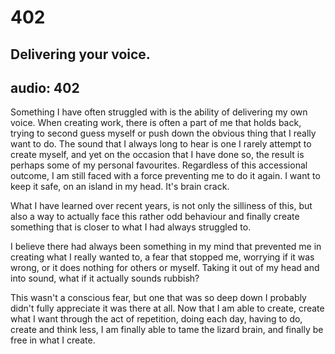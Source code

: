 # 402
## Delivering your voice.
audio: 402
---

Something I have often struggled with is the ability of delivering my own voice. When creating work, there is often a part of me that holds back, trying to second guess myself or push down the obvious thing that I really want to do. The sound that I always long to hear is one I rarely attempt to create myself, and yet on the occasion that I have done so, the result is perhaps some of my personal favourites. Regardless of this accessional outcome, I am still faced with a force preventing me to do it again. I want to keep it safe, on an island in my head. It's brain crack.

What I have learned over recent years, is not only the silliness of this, but also a way to actually face this rather odd behaviour and finally create something that is closer to what I had always struggled to.

I believe there had always been something in my mind that prevented me in creating what I really wanted to, a fear that stopped me, worrying if it was wrong, or it does nothing for others or myself. Taking it out of my head and into sound, what if it actually sounds rubbish?

This wasn't a conscious fear, but one that was so deep down I probably didn't fully appreciate it was there at all. Now that I am able to create, create what I want through the act of repetition, doing each day, having to do, create and think less, I am finally able to tame the lizard brain, and finally be free in what I create.